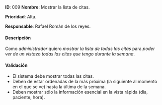 **ID**: 009
**Nombre**: Mostrar la lista de citas.

**Prioridad**: Alta.

**Responsable**: Rafael Román de los reyes.

#### Descripción

Como _administrador_ quiero _mostrar la lista de todas las citas_ para _poder ver de un vistazo todas las citas que tengo durante la semana_.

#### Validación

- El sistema debe mostrar todas las citas.
- Deben de estar ordenadas de la más próxima (la siguiente al momento en el que se ve) hasta la última de la semana.
- Deben mostrar sólo la información esencial en la vista rápida (día, paciente, hora).
